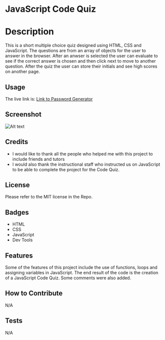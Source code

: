 # JavaScript Code Quiz

# Description

This is a short multiple choice quiz designed using HTML, CSS and JavaScript.  The questions are from an array of objects for the user to answer in the browser.  After an anwser is selected the user can evaluate to see if the correct answer is chosen and then click next to move to another question.  After the quiz the user can store their initials and see high scores on another page.

## Usage

The live link is:  [Link to Password Generator](https://cmcclay77.github.io/password-generator)

## Screenshot

![Alt text](./assets/images/screenshot-password-generator.png?raw=true "Screenshot")

## Credits

* I would like to thank all the people who helped me with this project to include friends and tutors
* I would also thank the instructional staff who instructed us on JavaScript to be able to complete the project for the Code Quiz.

## License

Please refer to the MIT license in the Repo.

## Badges

* HTML
* CSS
* JavaScript
* Dev Tools

## Features

Some of the features of this project include the use of functions, loops and assigning variables in JavaScript.  The end result of the code is the creation of a JavaScript Code Quiz.  Some comments were also added.

## How to Contribute

N/A 

## Tests

N/A 
